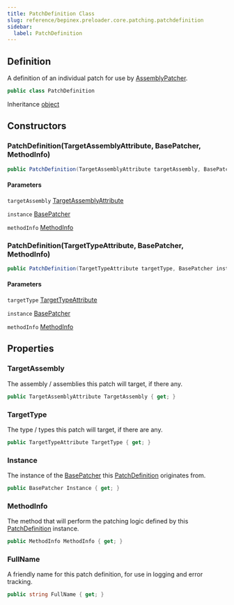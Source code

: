 ```yaml
---
title: PatchDefinition Class
slug: reference/bepinex.preloader.core.patching.patchdefinition
sidebar:
  label: PatchDefinition
---
```


## Definition

A definition of an individual patch for use by [AssemblyPatcher](../bepinex.preloader.core.patching.assemblypatcher/).

```csharp title="C#"
public class PatchDefinition
```

Inheritance [object](https://learn.microsoft.com/dotnet/api/system.object/)

## Constructors

### PatchDefinition(TargetAssemblyAttribute, BasePatcher, MethodInfo)

```csharp title="C#"
public PatchDefinition(TargetAssemblyAttribute targetAssembly, BasePatcher instance, MethodInfo methodInfo)
```

#### Parameters

`targetAssembly` [TargetAssemblyAttribute](../bepinex.preloader.core.patching.targetassemblyattribute/)

`instance` [BasePatcher](../bepinex.preloader.core.patching.basepatcher/)

`methodInfo` [MethodInfo](https://learn.microsoft.com/dotnet/api/system.reflection.methodinfo/)

### PatchDefinition(TargetTypeAttribute, BasePatcher, MethodInfo)

```csharp title="C#"
public PatchDefinition(TargetTypeAttribute targetType, BasePatcher instance, MethodInfo methodInfo)
```

#### Parameters

`targetType` [TargetTypeAttribute](../bepinex.preloader.core.patching.targettypeattribute/)

`instance` [BasePatcher](../bepinex.preloader.core.patching.basepatcher/)

`methodInfo` [MethodInfo](https://learn.microsoft.com/dotnet/api/system.reflection.methodinfo/)

## Properties

### TargetAssembly

The assembly / assemblies this patch will target, if there any.

```csharp title="C#"
public TargetAssemblyAttribute TargetAssembly { get; }
```

### TargetType

The type / types this patch will target, if there are any.

```csharp title="C#"
public TargetTypeAttribute TargetType { get; }
```

### Instance

The instance of the [BasePatcher](../bepinex.preloader.core.patching.basepatcher/) this [PatchDefinition](../bepinex.preloader.core.patching.patchdefinition/) originates from.

```csharp title="C#"
public BasePatcher Instance { get; }
```

### MethodInfo

The method that will perform the patching logic defined by this [PatchDefinition](../bepinex.preloader.core.patching.patchdefinition/) instance.

```csharp title="C#"
public MethodInfo MethodInfo { get; }
```

### FullName

A friendly name for this patch definition, for use in logging and error tracking.

```csharp title="C#"
public string FullName { get; }
```
